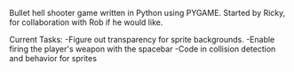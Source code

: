 Bullet hell shooter game written in Python using PYGAME. Started by Ricky, for collaboration with Rob if he would like.

Current Tasks:
-Figure out transparency for sprite backgrounds.
-Enable firing the player's weapon with the spacebar
-Code in collision detection and behavior for sprites
